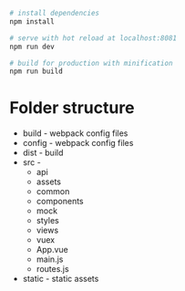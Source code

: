 
``` bash
# install dependencies
npm install

# serve with hot reload at localhost:8081
npm run dev

# build for production with minification
npm run build

```

# Folder structure
* build - webpack config files
* config - webpack config files
* dist - build
* src -
    * api
    * assets
    * common
    * components 
    * mock
    * styles
    * views 
    * vuex
    * App.vue
    * main.js 
    * routes.js
* static - static assets


